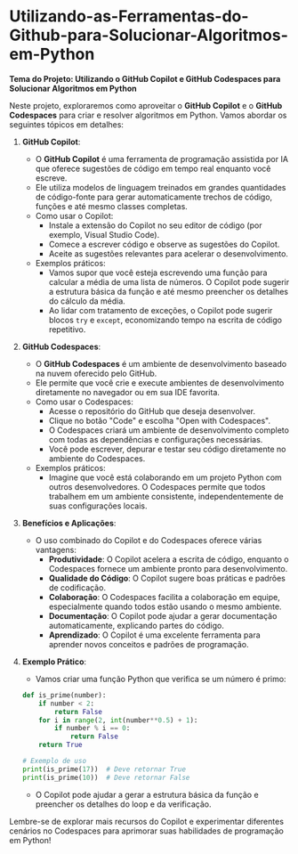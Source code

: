 # Utilizando-as-Ferramentas-do-Github-para-Solucionar-Algoritmos-em-Python

**Tema do Projeto: Utilizando o GitHub Copilot e GitHub Codespaces para Solucionar Algoritmos em Python**

Neste projeto, exploraremos como aproveitar o **GitHub Copilot** e o **GitHub Codespaces** para criar e resolver algoritmos em Python. Vamos abordar os seguintes tópicos em detalhes:

1. **GitHub Copilot**:
    - O **GitHub Copilot** é uma ferramenta de programação assistida por IA que oferece sugestões de código em tempo real enquanto você escreve.
    - Ele utiliza modelos de linguagem treinados em grandes quantidades de código-fonte para gerar automaticamente trechos de código, funções e até mesmo classes completas.
    - Como usar o Copilot:
        - Instale a extensão do Copilot no seu editor de código (por exemplo, Visual Studio Code).
        - Comece a escrever código e observe as sugestões do Copilot.
        - Aceite as sugestões relevantes para acelerar o desenvolvimento.
    - Exemplos práticos:
        - Vamos supor que você esteja escrevendo uma função para calcular a média de uma lista de números. O Copilot pode sugerir a estrutura básica da função e até mesmo preencher os detalhes do cálculo da média.
        - Ao lidar com tratamento de exceções, o Copilot pode sugerir blocos `try` e `except`, economizando tempo na escrita de código repetitivo.

2. **GitHub Codespaces**:
    - O **GitHub Codespaces** é um ambiente de desenvolvimento baseado na nuvem oferecido pelo GitHub.
    - Ele permite que você crie e execute ambientes de desenvolvimento diretamente no navegador ou em sua IDE favorita.
    - Como usar o Codespaces:
        - Acesse o repositório do GitHub que deseja desenvolver.
        - Clique no botão "Code" e escolha "Open with Codespaces".
        - O Codespaces criará um ambiente de desenvolvimento completo com todas as dependências e configurações necessárias.
        - Você pode escrever, depurar e testar seu código diretamente no ambiente do Codespaces.
    - Exemplos práticos:
        - Imagine que você está colaborando em um projeto Python com outros desenvolvedores. O Codespaces permite que todos trabalhem em um ambiente consistente, independentemente de suas configurações locais.

3. **Benefícios e Aplicações**:
    - O uso combinado do Copilot e do Codespaces oferece várias vantagens:
        - **Produtividade**: O Copilot acelera a escrita de código, enquanto o Codespaces fornece um ambiente pronto para desenvolvimento.
        - **Qualidade do Código**: O Copilot sugere boas práticas e padrões de codificação.
        - **Colaboração**: O Codespaces facilita a colaboração em equipe, especialmente quando todos estão usando o mesmo ambiente.
        - **Documentação**: O Copilot pode ajudar a gerar documentação automaticamente, explicando partes do código.
        - **Aprendizado**: O Copilot é uma excelente ferramenta para aprender novos conceitos e padrões de programação.

4. **Exemplo Prático**:
    - Vamos criar uma função Python que verifica se um número é primo:
    ```python
    def is_prime(number):
        if number < 2:
            return False
        for i in range(2, int(number**0.5) + 1):
            if number % i == 0:
                return False
        return True

    # Exemplo de uso
    print(is_prime(17))  # Deve retornar True
    print(is_prime(10))  # Deve retornar False
    ```
    - O Copilot pode ajudar a gerar a estrutura básica da função e preencher os detalhes do loop e da verificação.

Lembre-se de explorar mais recursos do Copilot e experimentar diferentes cenários no Codespaces para aprimorar suas habilidades de programação em Python!

